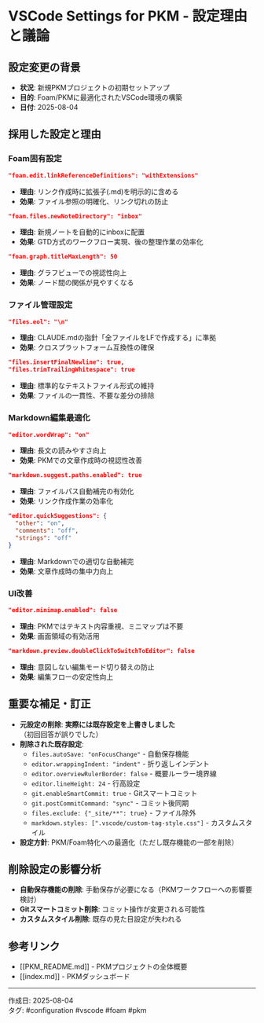 # VSCode Settings for PKM - 設定理由と議論

## 設定変更の背景
- **状況**: 新規PKMプロジェクトの初期セットアップ
- **目的**: Foam/PKMに最適化されたVSCode環境の構築
- **日付**: 2025-08-04

## 採用した設定と理由

### Foam固有設定
```json
"foam.edit.linkReferenceDefinitions": "withExtensions"
```
- **理由**: リンク作成時に拡張子(.md)を明示的に含める
- **効果**: ファイル参照の明確化、リンク切れの防止

```json
"foam.files.newNoteDirectory": "inbox"
```
- **理由**: 新規ノートを自動的にinboxに配置
- **効果**: GTD方式のワークフロー実現、後の整理作業の効率化

```json
"foam.graph.titleMaxLength": 50
```
- **理由**: グラフビューでの視認性向上
- **効果**: ノード間の関係が見やすくなる

### ファイル管理設定
```json
"files.eol": "\n"
```
- **理由**: CLAUDE.mdの指針「全ファイルをLFで作成する」に準拠
- **効果**: クロスプラットフォーム互換性の確保

```json
"files.insertFinalNewline": true,
"files.trimTrailingWhitespace": true
```
- **理由**: 標準的なテキストファイル形式の維持
- **効果**: ファイルの一貫性、不要な差分の排除

### Markdown編集最適化
```json
"editor.wordWrap": "on"
```
- **理由**: 長文の読みやすさ向上
- **効果**: PKMでの文章作成時の視認性改善

```json
"markdown.suggest.paths.enabled": true
```
- **理由**: ファイルパス自動補完の有効化
- **効果**: リンク作成作業の効率化

```json
"editor.quickSuggestions": {
  "other": "on",
  "comments": "off", 
  "strings": "off"
}
```
- **理由**: Markdownでの適切な自動補完
- **効果**: 文章作成時の集中力向上

### UI改善
```json
"editor.minimap.enabled": false
```
- **理由**: PKMではテキスト内容重視、ミニマップは不要
- **効果**: 画面領域の有効活用

```json
"markdown.preview.doubleClickToSwitchToEditor": false
```
- **理由**: 意図しない編集モード切り替えの防止
- **効果**: 編集フローの安定性向上

## 重要な補足・訂正
- **元設定の削除**: **実際には既存設定を上書きしました**（初回回答が誤りでした）
- **削除された既存設定**:
  - `files.autoSave: "onFocusChange"` - 自動保存機能
  - `editor.wrappingIndent: "indent"` - 折り返しインデント
  - `editor.overviewRulerBorder: false` - 概要ルーラー境界線
  - `editor.lineHeight: 24` - 行高設定
  - `git.enableSmartCommit: true` - Gitスマートコミット
  - `git.postCommitCommand: "sync"` - コミット後同期
  - `files.exclude: {"_site/**": true}` - ファイル除外
  - `markdown.styles: [".vscode/custom-tag-style.css"]` - カスタムスタイル
- **設定方針**: PKM/Foam特化への最適化（ただし既存機能の一部を削除）

## 削除設定の影響分析
- **自動保存機能の削除**: 手動保存が必要になる（PKMワークフローへの影響要検討）
- **Gitスマートコミット削除**: コミット操作が変更される可能性
- **カスタムスタイル削除**: 既存の見た目設定が失われる

## 参考リンク
- [[PKM_README.md]] - PKMプロジェクトの全体概要
- [[index.md]] - PKMダッシュボード

---
作成日: 2025-08-04  
タグ: #configuration #vscode #foam #pkm